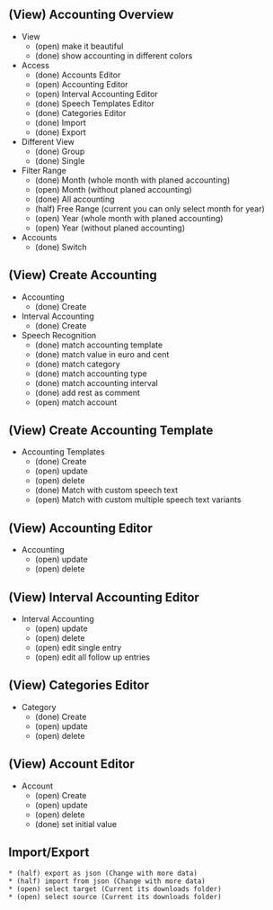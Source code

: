 

## (View) Accounting Overview

* View
    * (open) make it beautiful
    * (done) show accounting in different colors
* Access
    * (done) Accounts Editor
    * (open) Accounting Editor
    * (open) Interval Accounting Editor
    * (done) Speech Templates Editor
    * (done) Categories Editor
    * (done) Import
    * (done) Export
* Different View
    * (done) Group
    * (done) Single
* Filter Range
    * (done) Month (whole month with planed accounting)
    * (open) Month (without planed accounting)
    * (done) All accounting
    * (half) Free Range (current you can only select month for year)
    * (open) Year (whole month with planed accounting)
    * (open) Year (without planed accounting)
* Accounts
    * (done) Switch

## (View) Create Accounting

* Accounting
    * (done) Create
* Interval Accounting
    * (done) Create
* Speech Recognition
    * (done) match accounting template
    * (done) match value in euro and cent
    * (done) match category
    * (done) match accounting type
    * (done) match accounting interval
    * (done) add rest as comment
    * (open) match account

## (View) Create Accounting Template

* Accounting Templates
    * (done) Create
    * (open) update
    * (open) delete
    * (done) Match with custom speech text
    * (open) Match with custom multiple speech text variants

## (View) Accounting Editor

* Accounting
    * (open) update
    * (open) delete

## (View) Interval Accounting Editor

* Interval Accounting
    * (open) update
    * (open) delete
    * (open) edit single entry
    * (open) edit all follow up entries

## (View) Categories Editor

* Category
    * (done) Create
    * (open) update
    * (open) delete

## (View) Account Editor

* Account
    * (open) Create
    * (open) update
    * (open) delete
    * (done) set initial value

## Import/Export
    * (half) export as json (Change with more data)
    * (half) import from json (Change with more data)
    * (open) select target (Current its downloads folder)
    * (open) select source (Current its downloads folder)